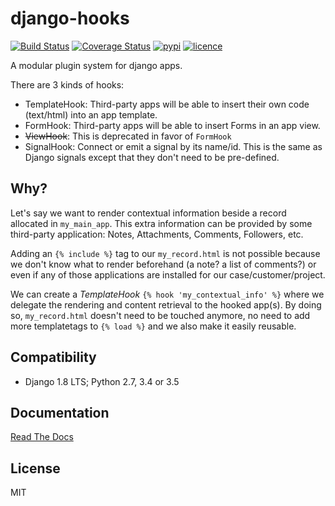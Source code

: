 # django-hooks

[![Build Status](https://img.shields.io/travis/nitely/django-hooks.svg?style=flat-square)](https://travis-ci.org/nitely/django-hooks)
[![Coverage Status](https://img.shields.io/coveralls/nitely/django-hooks.svg?style=flat-square)](https://coveralls.io/r/nitely/django-hooks)
[![pypi](https://img.shields.io/pypi/v/django-hooks.svg?style=flat-square)](https://pypi.python.org/pypi/django-hooks)
[![licence](https://img.shields.io/pypi/l/django-hooks.svg?style=flat-square)](https://raw.githubusercontent.com/nitely/django-hooks/master/LICENSE)

A modular plugin system for django apps.

There are 3 kinds of hooks:

* TemplateHook: Third-party apps will be able to insert their own code (text/html) into an app template.
* FormHook: Third-party apps will be able to insert Forms in an app view.
* ~~ViewHook~~: This is deprecated in favor of `FormHook`
* SignalHook: Connect or emit a signal by its name/id. This is the same as Django signals
except that they don't need to be pre-defined.

## Why?

Let's say we want to render contextual information beside a record allocated in `my_main_app`.
This extra information can be provided by some third-party application: Notes, Attachments,
Comments, Followers, etc.

Adding an `{% include %}` tag to our `my_record.html` is not possible because we don't know what
to render beforehand (a note? a list of comments?) or even if any of those applications are
installed for our case/customer/project.

We can create a *TemplateHook* `{% hook 'my_contextual_info' %}` where we delegate the rendering and
content retrieval to the hooked app(s). By doing so, `my_record.html` doesn't need to be touched anymore,
no need to add more templatetags to `{% load %}` and we also make it easily reusable.

## Compatibility

* Django 1.8 LTS; Python 2.7, 3.4 or 3.5

## Documentation

[Read The Docs](http://django-hooks.readthedocs.org/en/latest/)

## License

MIT
